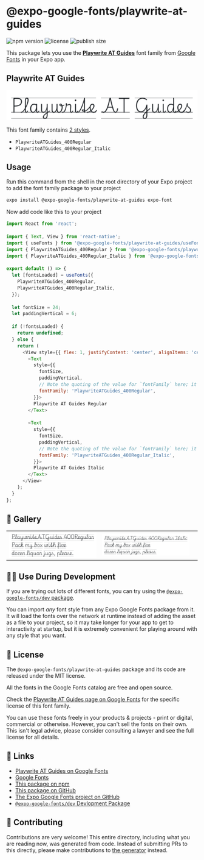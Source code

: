 # @expo-google-fonts/playwrite-at-guides

![npm version](https://flat.badgen.net/npm/v/@expo-google-fonts/playwrite-at-guides)
![license](https://flat.badgen.net/github/license/expo/google-fonts)
![publish size](https://flat.badgen.net/packagephobia/install/@expo-google-fonts/playwrite-at-guides)

This package lets you use the [**Playwrite AT Guides**](https://fonts.google.com/specimen/Playwrite+AT+Guides) font family from [Google Fonts](https://fonts.google.com/) in your Expo app.

## Playwrite AT Guides

![Playwrite AT Guides](./font-family.png)

This font family contains [2 styles](#-gallery).

- `PlaywriteATGuides_400Regular`
- `PlaywriteATGuides_400Regular_Italic`

## Usage

Run this command from the shell in the root directory of your Expo project to add the font family package to your project
```sh
expo install @expo-google-fonts/playwrite-at-guides expo-font
```

Now add code like this to your project
```js
import React from 'react';

import { Text, View } from 'react-native';
import { useFonts } from '@expo-google-fonts/playwrite-at-guides/useFonts';
import { PlaywriteATGuides_400Regular } from '@expo-google-fonts/playwrite-at-guides/400Regular';
import { PlaywriteATGuides_400Regular_Italic } from '@expo-google-fonts/playwrite-at-guides/400Regular_Italic';

export default () => {
  let [fontsLoaded] = useFonts({
    PlaywriteATGuides_400Regular,
    PlaywriteATGuides_400Regular_Italic,
  });

  let fontSize = 24;
  let paddingVertical = 6;

  if (!fontsLoaded) {
    return undefined;
  } else {
    return (
      <View style={{ flex: 1, justifyContent: 'center', alignItems: 'center' }}>
        <Text
          style={{
            fontSize,
            paddingVertical,
            // Note the quoting of the value for `fontFamily` here; it expects a string!
            fontFamily: 'PlaywriteATGuides_400Regular',
          }}>
          Playwrite AT Guides Regular
        </Text>

        <Text
          style={{
            fontSize,
            paddingVertical,
            // Note the quoting of the value for `fontFamily` here; it expects a string!
            fontFamily: 'PlaywriteATGuides_400Regular_Italic',
          }}>
          Playwrite AT Guides Italic
        </Text>
      </View>
    );
  }
};

```

## 🔡 Gallery


||||
|-|-|-|
|![PlaywriteATGuides_400Regular](.//400Regular/PlaywriteATGuides_400Regular.ttf.png)|![PlaywriteATGuides_400Regular_Italic](.//400Regular_Italic/PlaywriteATGuides_400Regular_Italic.ttf.png)|||


## 👩‍💻 Use During Development

If you are trying out lots of different fonts, you can try using the [`@expo-google-fonts/dev` package](https://github.com/freeboub/google-fonts/tree/master/font-packages/dev#readme).

You can import *any* font style from any Expo Google Fonts package from it. It will load the fonts
over the network at runtime instead of adding the asset as a file to your project, so it may take longer
for your app to get to interactivity at startup, but it is extremely convenient
for playing around with any style that you want.

## 📖 License

The `@expo-google-fonts/playwrite-at-guides` package and its code are released under the MIT license.

All the fonts in the Google Fonts catalog are free and open source.

Check the [Playwrite AT Guides page on Google Fonts](https://fonts.google.com/specimen/Playwrite+AT+Guides) for the specific license of this font family.

You can use these fonts freely in your products & projects - print or digital, commercial or otherwise. However, you can't sell the fonts on their own. This isn't legal advice, please consider consulting a lawyer and see the full license for all details.

## 🔗 Links

- [Playwrite AT Guides on Google Fonts](https://fonts.google.com/specimen/Playwrite+AT+Guides)
- [Google Fonts](https://fonts.google.com/)
- [This package on npm](https://www.npmjs.com/package/@expo-google-fonts/playwrite-at-guides)
- [This package on GitHub](https://github.com/freeboub/google-fonts/tree/master/font-packages/playwrite-at-guides)
- [The Expo Google Fonts project on GitHub](https://github.com/freeboub/google-fonts)
- [`@expo-google-fonts/dev` Devlopment Package](https://github.com/freeboub/google-fonts/tree/master/font-packages/dev)

## 🤝 Contributing

Contributions are very welcome! This entire directory, including what you are reading now, was generated from code. Instead of submitting PRs to this directly, please make contributions to [the generator](https://github.com/freeboub/google-fonts/tree/master/packages/generator) instead.
